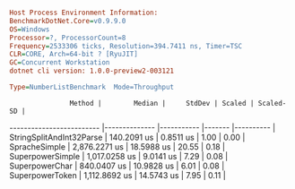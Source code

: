 ```ini

Host Process Environment Information:
BenchmarkDotNet.Core=v0.9.9.0
OS=Windows
Processor=?, ProcessorCount=8
Frequency=2533306 ticks, Resolution=394.7411 ns, Timer=TSC
CLR=CORE, Arch=64-bit ? [RyuJIT]
GC=Concurrent Workstation
dotnet cli version: 1.0.0-preview2-003121

Type=NumberListBenchmark  Mode=Throughput  

```
                   Method |        Median |     StdDev | Scaled | Scaled-SD |
------------------------- |-------------- |----------- |------- |---------- |
 StringSplitAndInt32Parse |   140.2091 us |  0.8511 us |   1.00 |      0.00 |
            SpracheSimple | 2,876.2271 us | 18.5988 us |  20.55 |      0.18 |
         SuperpowerSimple | 1,017.0258 us |  9.0141 us |   7.29 |      0.08 |
           SuperpowerChar |   840.0407 us | 10.9828 us |   6.01 |      0.08 |
          SuperpowerToken | 1,112.8692 us | 14.5743 us |   7.95 |      0.11 |
